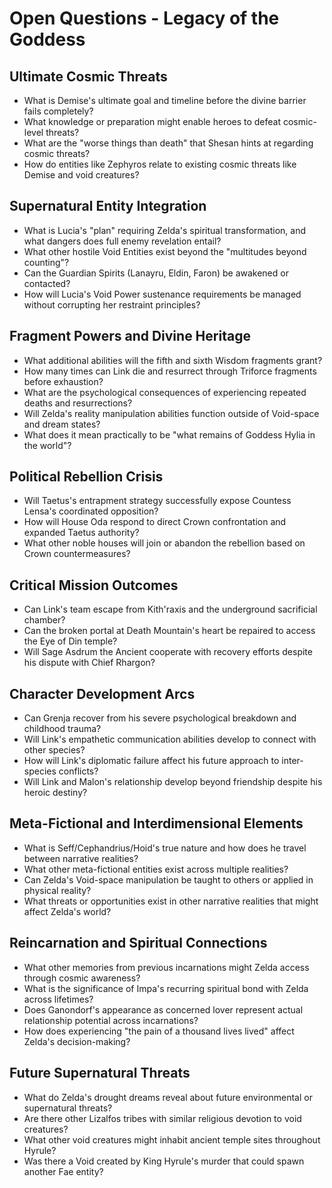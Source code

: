 # Open Questions - Legacy of the Goddess

## Ultimate Cosmic Threats
- What is Demise's ultimate goal and timeline before the divine barrier fails completely?
- What knowledge or preparation might enable heroes to defeat cosmic-level threats?
- What are the "worse things than death" that Shesan hints at regarding cosmic threats?
- How do entities like Zephyros relate to existing cosmic threats like Demise and void creatures?

## Supernatural Entity Integration
- What is Lucia's "plan" requiring Zelda's spiritual transformation, and what dangers does full enemy revelation entail?
- What other hostile Void Entities exist beyond the "multitudes beyond counting"?
- Can the Guardian Spirits (Lanayru, Eldin, Faron) be awakened or contacted?
- How will Lucia's Void Power sustenance requirements be managed without corrupting her restraint principles?

## Fragment Powers and Divine Heritage
- What additional abilities will the fifth and sixth Wisdom fragments grant?
- How many times can Link die and resurrect through Triforce fragments before exhaustion?
- What are the psychological consequences of experiencing repeated deaths and resurrections?
- Will Zelda's reality manipulation abilities function outside of Void-space and dream states?
- What does it mean practically to be "what remains of Goddess Hylia in the world"?

## Political Rebellion Crisis
- Will Taetus's entrapment strategy successfully expose Countess Lensa's coordinated opposition?
- How will House Oda respond to direct Crown confrontation and expanded Taetus authority?
- What other noble houses will join or abandon the rebellion based on Crown countermeasures?

## Critical Mission Outcomes
- Can Link's team escape from Kith'raxis and the underground sacrificial chamber?
- Can the broken portal at Death Mountain's heart be repaired to access the Eye of Din temple?
- Will Sage Asdrum the Ancient cooperate with recovery efforts despite his dispute with Chief Rhargon?

## Character Development Arcs
- Can Grenja recover from his severe psychological breakdown and childhood trauma?
- Will Link's empathetic communication abilities develop to connect with other species?
- How will Link's diplomatic failure affect his future approach to inter-species conflicts?
- Will Link and Malon's relationship develop beyond friendship despite his heroic destiny?

## Meta-Fictional and Interdimensional Elements
- What is Seff/Cephandrius/Hoid's true nature and how does he travel between narrative realities?
- What other meta-fictional entities exist across multiple realities?
- Can Zelda's Void-space manipulation be taught to others or applied in physical reality?
- What threats or opportunities exist in other narrative realities that might affect Zelda's world?

## Reincarnation and Spiritual Connections
- What other memories from previous incarnations might Zelda access through cosmic awareness?
- What is the significance of Impa's recurring spiritual bond with Zelda across lifetimes?
- Does Ganondorf's appearance as concerned lover represent actual relationship potential across incarnations?
- How does experiencing "the pain of a thousand lives lived" affect Zelda's decision-making?

## Future Supernatural Threats
- What do Zelda's drought dreams reveal about future environmental or supernatural threats?
- Are there other Lizalfos tribes with similar religious devotion to void creatures?
- What other void creatures might inhabit ancient temple sites throughout Hyrule?
- Was there a Void created by King Hyrule's murder that could spawn another Fae entity?
